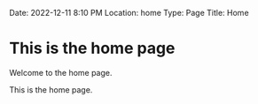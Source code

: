 Date: 2022-12-11 8:10 PM
Location: home
Type: Page
Title: Home

# This is the home page

Welcome to the home page.

This is the home page.

